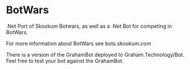 BotWars
=======

.Net Port of Skookum Botwars, as well as a .Net Bot for competing in BotWars.

For more information about BotWars see bots.skookum.com

There is a version of the GrahamBot deployed to Graham.Technology/Bot.
Feel free to test your bot against the GrahamBot.

